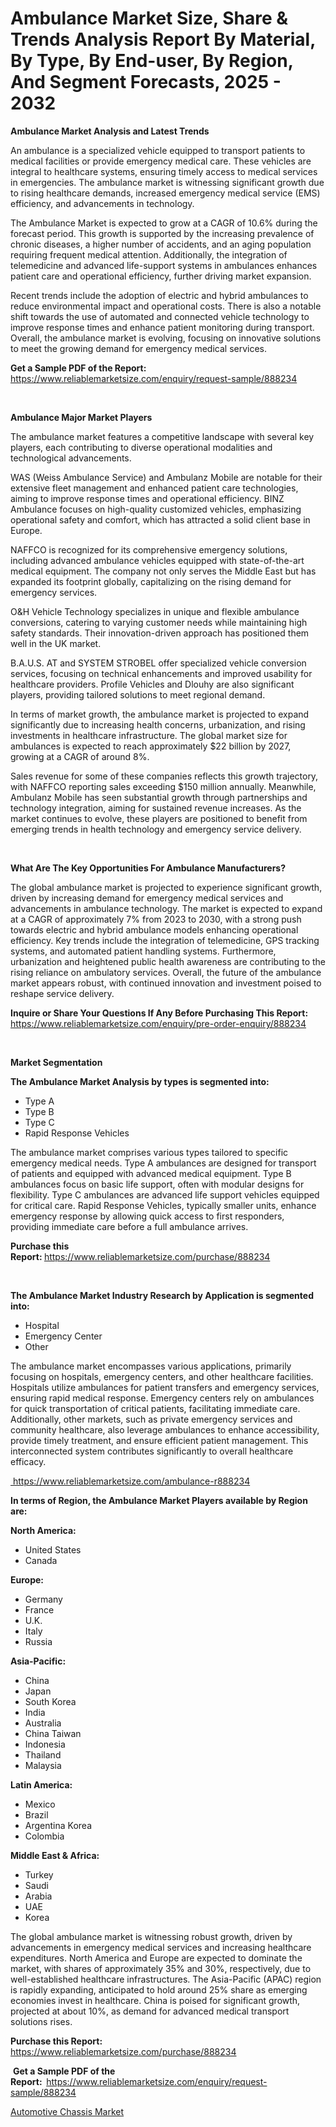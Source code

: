 <p><h1>Ambulance Market Size, Share & Trends Analysis Report By Material, By Type, By End-user, By Region, And Segment Forecasts, 2025 - 2032</h1></p><p><strong>Ambulance Market Analysis and Latest Trends</strong></p>
<p><p>An ambulance is a specialized vehicle equipped to transport patients to medical facilities or provide emergency medical care. These vehicles are integral to healthcare systems, ensuring timely access to medical services in emergencies. The ambulance market is witnessing significant growth due to rising healthcare demands, increased emergency medical service (EMS) efficiency, and advancements in technology.</p><p>The Ambulance Market is expected to grow at a CAGR of 10.6% during the forecast period. This growth is supported by the increasing prevalence of chronic diseases, a higher number of accidents, and an aging population requiring frequent medical attention. Additionally, the integration of telemedicine and advanced life-support systems in ambulances enhances patient care and operational efficiency, further driving market expansion.</p><p>Recent trends include the adoption of electric and hybrid ambulances to reduce environmental impact and operational costs. There is also a notable shift towards the use of automated and connected vehicle technology to improve response times and enhance patient monitoring during transport. Overall, the ambulance market is evolving, focusing on innovative solutions to meet the growing demand for emergency medical services.</p></p>
<p><strong>Get a Sample PDF of the Report:&nbsp;</strong> <a href="https://www.reliablemarketsize.com/enquiry/request-sample/888234?utm_campaign=3165&utm_medium=2&utm_source=Github&utm_content=ia&utm_term=30032025&utm_id=ambulance">https://www.reliablemarketsize.com/enquiry/request-sample/888234</a></p>
<p>&nbsp;</p>
<p><strong>Ambulance Major Market Players</strong></p>
<p><p>The ambulance market features a competitive landscape with several key players, each contributing to diverse operational modalities and technological advancements. </p><p>WAS (Weiss Ambulance Service) and Ambulanz Mobile are notable for their extensive fleet management and enhanced patient care technologies, aiming to improve response times and operational efficiency. BINZ Ambulance focuses on high-quality customized vehicles, emphasizing operational safety and comfort, which has attracted a solid client base in Europe.</p><p>NAFFCO is recognized for its comprehensive emergency solutions, including advanced ambulance vehicles equipped with state-of-the-art medical equipment. The company not only serves the Middle East but has expanded its footprint globally, capitalizing on the rising demand for emergency services.</p><p>O&H Vehicle Technology specializes in unique and flexible ambulance conversions, catering to varying customer needs while maintaining high safety standards. Their innovation-driven approach has positioned them well in the UK market.</p><p>B.A.U.S. AT and SYSTEM STROBEL offer specialized vehicle conversion services, focusing on technical enhancements and improved usability for healthcare providers. Profile Vehicles and Dlouhy are also significant players, providing tailored solutions to meet regional demand.</p><p>In terms of market growth, the ambulance market is projected to expand significantly due to increasing health concerns, urbanization, and rising investments in healthcare infrastructure. The global market size for ambulances is expected to reach approximately $22 billion by 2027, growing at a CAGR of around 8%.</p><p>Sales revenue for some of these companies reflects this growth trajectory, with NAFFCO reporting sales exceeding $150 million annually. Meanwhile, Ambulanz Mobile has seen substantial growth through partnerships and technology integration, aiming for sustained revenue increases. As the market continues to evolve, these players are positioned to benefit from emerging trends in health technology and emergency service delivery.</p></p>
<p>&nbsp;</p>
<p><strong>What Are The Key Opportunities For Ambulance Manufacturers?</strong></p>
<p><p>The global ambulance market is projected to experience significant growth, driven by increasing demand for emergency medical services and advancements in ambulance technology. The market is expected to expand at a CAGR of approximately 7% from 2023 to 2030, with a strong push towards electric and hybrid ambulance models enhancing operational efficiency. Key trends include the integration of telemedicine, GPS tracking systems, and automated patient handling systems. Furthermore, urbanization and heightened public health awareness are contributing to the rising reliance on ambulatory services. Overall, the future of the ambulance market appears robust, with continued innovation and investment poised to reshape service delivery.</p></p>
<p><strong>Inquire or Share Your Questions If Any Before Purchasing This Report:</strong> <a href="https://www.reliablemarketsize.com/enquiry/pre-order-enquiry/888234?utm_campaign=3165&utm_medium=2&utm_source=Github&utm_content=ia&utm_term=30032025&utm_id=ambulance">https://www.reliablemarketsize.com/enquiry/pre-order-enquiry/888234</a></p>
<p>&nbsp;</p>
<p><strong>Market Segmentation</strong></p>
<p><strong>The Ambulance Market Analysis by types is segmented into:</strong></p>
<p><ul><li>Type A</li><li>Type B</li><li>Type C</li><li>Rapid Response Vehicles</li></ul></p>
<p><p>The ambulance market comprises various types tailored to specific emergency medical needs. Type A ambulances are designed for transport of patients and equipped with advanced medical equipment. Type B ambulances focus on basic life support, often with modular designs for flexibility. Type C ambulances are advanced life support vehicles equipped for critical care. Rapid Response Vehicles, typically smaller units, enhance emergency response by allowing quick access to first responders, providing immediate care before a full ambulance arrives.</p></p>
<p><strong>Purchase this Report:&nbsp;</strong><a href="https://www.reliablemarketsize.com/purchase/888234?utm_campaign=3165&utm_medium=2&utm_source=Github&utm_content=ia&utm_term=30032025&utm_id=ambulance">https://www.reliablemarketsize.com/purchase/888234</a></p>
<p>&nbsp;</p>
<p><strong>The Ambulance Market Industry Research by Application is segmented into:</strong></p>
<p><ul><li>Hospital</li><li>Emergency Center</li><li>Other</li></ul></p>
<p><p>The ambulance market encompasses various applications, primarily focusing on hospitals, emergency centers, and other healthcare facilities. Hospitals utilize ambulances for patient transfers and emergency services, ensuring rapid medical response. Emergency centers rely on ambulances for quick transportation of critical patients, facilitating immediate care. Additionally, other markets, such as private emergency services and community healthcare, also leverage ambulances to enhance accessibility, provide timely treatment, and ensure efficient patient management. This interconnected system contributes significantly to overall healthcare efficacy.</p></p>
<p><a href="https://www.reliablemarketsize.com/ambulance-r888234?utm_campaign=3165&utm_medium=2&utm_source=Github&utm_content=ia&utm_term=30032025&utm_id=ambulance">&nbsp;https://www.reliablemarketsize.com/ambulance-r888234</a></p>
<p><strong>In terms of Region, the Ambulance Market Players available by Region are:</strong></p>
<p>
    <p> <strong> North America: </strong>
        <ul>
            <li>United States</li>
            <li>Canada</li>
        </ul>
        </p> 
    <p> <strong> Europe: </strong>
        <ul>
            <li>Germany</li>
            <li>France</li>
            <li>U.K.</li>
            <li>Italy</li>
            <li>Russia</li>
        </ul>
        </p> 
    <p> <strong> Asia-Pacific: </strong>
        <ul>
            <li>China</li>
            <li>Japan</li>
            <li>South Korea</li>
            <li>India</li>
            <li>Australia</li>
            <li>China Taiwan</li>
            <li>Indonesia</li>
            <li>Thailand</li>
            <li>Malaysia</li>
        </ul>
        </p> 
    <p> <strong> Latin America: </strong>
        <ul>
            <li>Mexico</li>
            <li>Brazil</li>
            <li>Argentina Korea</li>
            <li>Colombia</li>
        </ul>
        </p> 
    <p> <strong> Middle East & Africa: </strong>
        <ul>
            <li>Turkey</li>
            <li>Saudi</li>
            <li>Arabia</li>
            <li>UAE</li>
            <li>Korea</li>
        </ul>
    </p>
    </p>
<p><p>The global ambulance market is witnessing robust growth, driven by advancements in emergency medical services and increasing healthcare expenditures. North America and Europe are expected to dominate the market, with shares of approximately 35% and 30%, respectively, due to well-established healthcare infrastructures. The Asia-Pacific (APAC) region is rapidly expanding, anticipated to hold around 25% share as emerging economies invest in healthcare. China is poised for significant growth, projected at about 10%, as demand for advanced medical transport solutions rises.</p></p>
<p><strong>Purchase this Report: </strong><a href="https://www.reliablemarketsize.com/purchase/888234?utm_campaign=3165&utm_medium=2&utm_source=Github&utm_content=ia&utm_term=30032025&utm_id=ambulance">https://www.reliablemarketsize.com/purchase/888234</a></p>
<p>&nbsp;<strong>Get a Sample PDF of the Report:&nbsp;&nbsp;</strong><a href="https://www.reliablemarketsize.com/enquiry/request-sample/888234?utm_campaign=3165&utm_medium=2&utm_source=Github&utm_content=ia&utm_term=30032025&utm_id=ambulance">https://www.reliablemarketsize.com/enquiry/request-sample/888234</a></p>
<p><strong></strong></p>
<p><p><a href="https://github.com/osamhcombre/Market-Research-Report-List-1/blob/main/automotive-chassis-market.md?utm_campaign=3165&utm_medium=2&utm_source=Github&utm_content=ia&utm_term=30032025&utm_id=ambulance">Automotive Chassis Market</a></p></p>